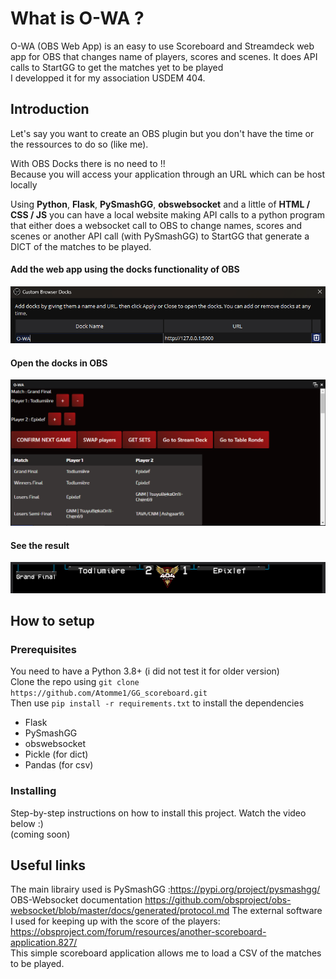 # What is O-WA ?
O-WA (OBS Web App) is an easy to use Scoreboard and Streamdeck web app for OBS that changes name of players, scores and scenes.
It does API calls to StartGG to get the matches yet to be played\
I developped it for my association USDEM 404.


## Introduction

Let's say you want to create an OBS plugin but you don't have
the time or the ressources to do so (like me).

With OBS Docks there is no need to !!\
Because you will access your application through an URL which can be host locally

Using <b>Python</b>, <b>Flask</b>, <b>PySmashGG</b>, <b>obswebsocket</b> and a little of <b>HTML / CSS / JS</b> you can have a local website 
making API calls to a python program that either does a websocket call to OBS to change names, scores and scenes or another API call (with PySmashGG) to 
StartGG that generate a DICT of the matches to be played.
#### Add the web app using the docks functionality of OBS
![Screenshot](image_for_readMe/overview1.png)
#### Open the docks in OBS
![Screenshot](image_for_readMe/overview2.png)
#### See the result
![Screenshot](image_for_readMe/overview3.png)

## How to setup

### Prerequisites
You need to have a Python 3.8+ (i did not test it for older version)\
Clone the repo using ```git clone https://github.com/Atomme1/GG_scoreboard.git``` \
Then use ```pip install -r requirements.txt``` to install the dependencies
- Flask
- PySmashGG
- obswebsocket
- Pickle (for dict)
- Pandas (for csv)


### Installing
Step-by-step instructions on how to install this project.
Watch the video below :)\
(coming soon)

## Useful links

The main librairy used is PySmashGG :https://pypi.org/project/pysmashgg/
OBS-Websocket documentation https://github.com/obsproject/obs-websocket/blob/master/docs/generated/protocol.md
The external software I used for keeping up with the score of the players: 
https://obsproject.com/forum/resources/another-scoreboard-application.827/ \
This simple scoreboard application allows me to load a CSV of the matches to be played.
